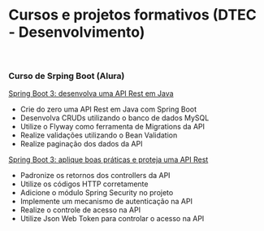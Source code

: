 # Cursos e projetos formativos (DTEC - Desenvolvimento)

<br/>

### Curso de Srping Boot (Alura)

[Spring Boot 3: desenvolva uma API Rest em Java](https://cursos.alura.com.br/course/spring-boot-3-desenvolva-api-rest-java)

- Crie do zero uma API Rest em Java com Spring Boot
- Desenvolva CRUDs utilizando o banco de dados MySQL
- Utilize o Flyway como ferramenta de Migrations da API
- Realize validações utilizando o Bean Validation
- Realize paginação dos dados da API

[Spring Boot 3: aplique boas práticas e proteja uma API Rest](https://cursos.alura.com.br/course/spring-boot-aplique-boas-praticas-proteja-api-rest)

- Padronize os retornos dos controllers da API
- Utilize os códigos HTTP corretamente
- Adicione o módulo Spring Security no projeto
- Implemente um mecanismo de autenticação na API
- Realize o controle de acesso na API
- Utilize Json Web Token para controlar o acesso na API
